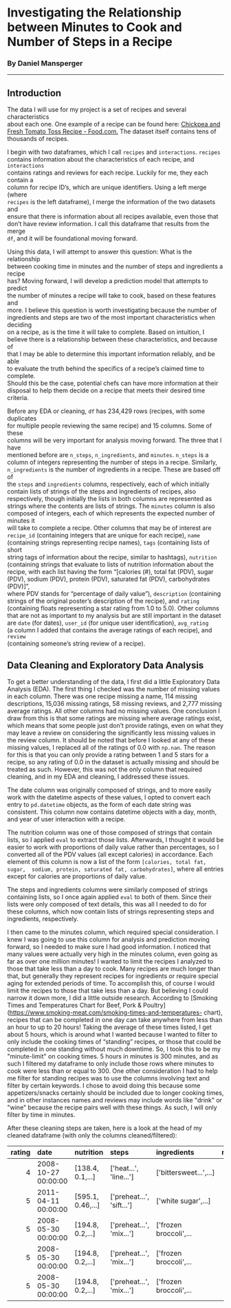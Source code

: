 # Investigating the Relationship between Minutes to Cook and Number of Steps in a Recipe
### By Daniel Mansperger
---


## Introduction


The data I will use for my project is a set of recipes and several characteristics  
about each one. One example of a recipe can be found here: 
[Chickpea and Fresh Tomato Toss Recipe - Food.com.](https://www.food.com/recipe/chickpea-and-fresh-tomato-toss-51631) 
The dataset itself contains tens of thousands of recipes.  

I begin with two dataframes, which I call `recipes` and `interactions`. `recipes`  
contains information about the characteristics of each recipe, and `interactions`  
contains ratings and reviews for each recipe. Luckily for me, they each contain a  
column for recipe ID’s, which are unique identifiers. Using a left merge (where  
`recipes` is the left dataframe), I merge the information of the two datasets and  
ensure that there is information about all recipes available, even those that  
don’t have review information. I call this dataframe that results from the merge  
`df`, and it will be foundational moving forward.  

Using this data, I will attempt to answer this question: What is the relationship  
between cooking time in minutes and the number of steps and ingredients a recipe  
has? Moving forward, I will develop a prediction model that attempts to predict  
the number of minutes a recipe will take to cook, based on these features and  
more. I believe this question is worth investigating because the number of  
ingredients and steps are two of the most important characteristics when deciding  
on a recipe, as is the time it will take to complete. Based on intuition, I  
believe there is a relationship between these characteristics, and because of  
that I may be able to determine this important information reliably, and be able  
to evaluate the truth behind the specifics of a recipe’s claimed time to complete.  
Should this be the case, potential chefs can have more information at their  
disposal to help them decide on a recipe that meets their desired time criteria.  

Before any EDA or cleaning, `df` has 234,429 rows (recipes, with some duplicates  
for multiple people reviewing the same recipe) and 15 columns. Some of these  
columns will be very important for analysis moving forward. The three that I have  
mentioned before are `n_steps`, `n_ingredients`, and `minutes`. `n_steps` is a  
column of integers representing the number of steps in a recipe. Similarly,  
`n_ingredients` is the number of ingredients in a recipe. These are based off of  
the `steps` and `ingredients` columns, respectively, each of which initially  
contain lists of strings of the steps and ingredients of recipes, also  
respectively, though initially the lists in both columns are represented as  
strings where the contents are lists of strings. The `minutes` column is also  
composed of integers, each of which represents the expected number of minutes it  
will take to complete a recipe. Other columns that may be of interest are  
`recipe_id` (containing integers that are unique for each recipe), `name`  
(containing strings representing recipe names), `tags` (containing lists of short  
string tags of information about the recipe, similar to hashtags), `nutrition`  
(containing strings that evaluate to lists of nutrition information about the  
recipe, with each list having the form “[calories (#), total fat (PDV), sugar  
(PDV), sodium (PDV), protein (PDV), saturated fat (PDV), carbohydrates (PDV)]”,  
where PDV stands for “percentage of daily value”), `description` (containing  
strings of the original poster’s description of the recipe), and `rating`  
(containing floats representing a star rating from 1.0 to 5.0). Other columns  
that are not as important to my analysis but are still important in the dataset  
are `date` (for dates), `user_id` (for unique user identification), `avg_rating`  
(a column I added that contains the average ratings of each recipe), and `review`  
(containing someone’s string review of a recipe).



## Data Cleaning and Exploratory Data Analysis
To get a better understanding of the data, I first did a little Exploratory Data
Analysis (EDA). The first thing I checked was the number of missing values in 
each column. There was one recipe missing a name, 114 missing descriptions, 
15,036 missing ratings, 58 missing reviews, and 2,777 missing average ratings. 
All other columns had no missing values. One conclusion I draw from this is 
that some ratings are missing where average ratings exist, which means that 
some people just don’t provide ratings, even on what they may leave a review on 
considering the significantly less missing values in the review column. It 
should be noted that before I looked at any of these missing values, I replaced 
all of the ratings of 0.0 with `np.nan`. The reason for this is that you can 
only provide a rating between 1 and 5 stars for a recipe, so any rating of 0.0 
in the dataset is actually missing and should be treated as such. However, this 
was not the only column that required cleaning, and in my EDA and cleaning, I 
addressed these issues.

The date column was originally composed of strings, and to more easily work 
with the datetime aspects of these values, I opted to convert each entry to 
`pd.datetime` objects, as the form of each date string was consistent. This 
column now contains datetime objects with a day, month, and year of user 
interaction with a recipe.

The nutrition column was one of those composed of strings that contain lists, 
so I applied `eval` to extract those lists. Afterwards, I thought it would be 
easier to work with proportions of daily value rather than percentages, so I 
converted all of the PDV values (all except calories) in accordance. Each 
element of this column is now a list of the form `[calories, total fat, sugar, 
sodium, protein, saturated fat, carbohydrates]`, where all entries except for 
calories are proportions of daily value.

The steps and ingredients columns were similarly composed of strings containing 
lists, so I once again applied `eval` to both of them. Since their lists were 
only composed of text details, this was all I needed to do for these columns, 
which now contain lists of strings representing steps and ingredients, 
respectively.

I then came to the minutes column, which required special consideration. I knew 
I was going to use this column for analysis and prediction moving forward, so I 
needed to make sure I had good information. I noticed that many values were 
actually very high in the minutes column, even going as far as over one million 
minutes! I wanted to limit the recipes I analyzed to those that take less than 
a day to cook. Many recipes are much longer than that, but generally they 
represent recipes for ingredients or require special aging for extended periods 
of time. To accomplish this, of course I would limit the recipes to those that 
take less than a day. But believing I could narrow it down more, I did a little 
outside research. According to [Smoking Times and Temperatures Chart for Beef, 
Pork & Poultry](https://www.smoking-meat.com/smoking-times-and-temperatures-
chart), recipes that can be completed in one day can take anywhere from less 
than an hour to up to 20 hours! Taking the average of these times listed, I get 
about 5 hours, which is around what I wanted because I wanted to filter to only 
include the cooking times of “standing” recipes, or those that could be 
completed in one standing without much downtime. So, I took this to be my 
"minute-limit" on cooking times. 5 hours in minutes is 300 minutes, and as such 
I filtered my dataframe to only include those rows where minutes to cook were 
less than or equal to 300. One other consideration I had to help me filter for 
standing recipes was to use the columns involving text and filter by certain 
keywords. I chose to avoid doing this because some appetizers/snacks certainly 
should be included due to longer cooking times, and in other instances names 
and reviews may include words like "drink" or "wine" because the recipe pairs 
well with these things. As such, I will only filter by time in minutes.

After these cleaning steps are taken, here is a look at the head of my cleaned 
dataframe (with only the columns cleaned/filtered):

| rating | date                | nutrition       | steps                   | ingredients          | minutes |
|-------:|:--------------------|:----------------|:------------------------|:---------------------|--------:|
|      4 | 2008-10-27 00:00:00 | [138.4, 0.1,...]| ['heat...', 'line...']   | ['bittersweet...',...]|      40 |
|      5 | 2011-04-11 00:00:00 | [595.1, 0.46,...]| ['preheat...', 'sift...']| ['white sugar',...]  |      45 |
|      5 | 2008-05-30 00:00:00 | [194.8, 0.2,...]| ['preheat...', 'mix...'] | ['frozen broccoli',...|      40 |
|      5 | 2008-05-30 00:00:00 | [194.8, 0.2,...]| ['preheat...', 'mix...'] | ['frozen broccoli',...|      40 |
|      5 | 2008-05-30 00:00:00 | [194.8, 0.2,...]| ['preheat...', 'mix...'] | ['frozen broccoli',...|      40 |
